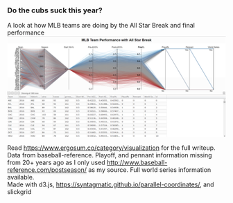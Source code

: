 ### Do the cubs suck this year?  
A look at how MLB teams are doing by the All Star Break and final performance  
![](MLB%20Team%20Performance%20with%20All%20Star%20Break.PNG?raw=true)   
  
Read https://www.ergosum.co/category/visualization for the full writeup.  
Data from baseball-reference. Playoff, and pennant information missing from 20+ years ago as I only used http://www.baseball-reference.com/postseason/ as my source. Full world series information available.  
Made with d3.js, https://syntagmatic.github.io/parallel-coordinates/, and slickgrid
